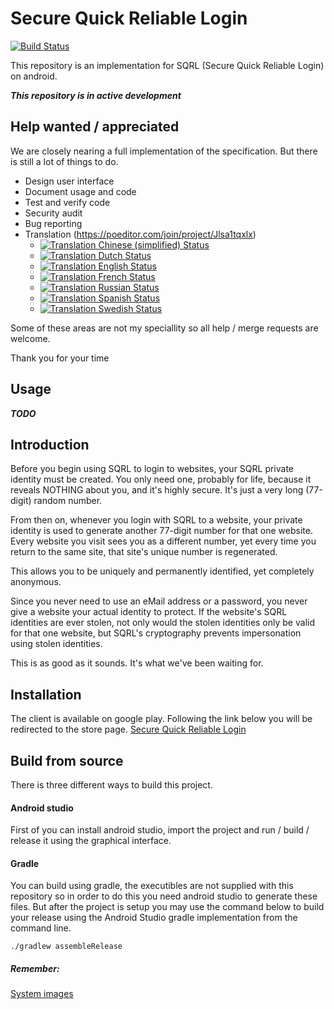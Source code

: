 # Secure Quick Reliable Login

[![Build Status](https://travis-ci.org/kalaspuffar/secure-quick-reliable-login.svg?branch=master)](https://travis-ci.org/kalaspuffar/secure-quick-reliable-login)

This repository is an implementation for SQRL (Secure Quick Reliable Login) on android.

***This repository is in active development***

## Help wanted / appreciated

We are closely nearing a full implementation of the specification. But there is still a lot of things to do.

* Design user interface
* Document usage and code
* Test and verify code
* Security audit
* Bug reporting
* Translation (https://poeditor.com/join/project/Jlsa1tqxlx)
    * [![Translation Chinese (simplified) Status](https://img.shields.io/badge/dynamic/json.svg?label=Chinese%20(simplified)&url=http%3A%2F%2Fuhash.com%2Fpoeditor%2Fpoeditor-badge.php%3FlangCode%3Dzh-CN&query=%24.percentage)](https://poeditor.com/join/project/Jlsa1tqxlx)
    * [![Translation Dutch Status](https://img.shields.io/badge/dynamic/json.svg?label=Dutch&url=http%3A%2F%2Fuhash.com%2Fpoeditor%2Fpoeditor-badge.php%3FlangCode%3Dnl&query=%24.percentage)](https://poeditor.com/join/project/Jlsa1tqxlx)
    * [![Translation English Status](https://img.shields.io/badge/dynamic/json.svg?label=English&url=http%3A%2F%2Fuhash.com%2Fpoeditor%2Fpoeditor-badge.php%3FlangCode%3Den&query=%24.percentage)](https://poeditor.com/join/project/Jlsa1tqxlx)
    * [![Translation French Status](https://img.shields.io/badge/dynamic/json.svg?label=French&url=http%3A%2F%2Fuhash.com%2Fpoeditor%2Fpoeditor-badge.php%3FlangCode%3Dfr&query=%24.percentage)](https://poeditor.com/join/project/Jlsa1tqxlx)
    * [![Translation Russian Status](https://img.shields.io/badge/dynamic/json.svg?label=Russian&url=http%3A%2F%2Fuhash.com%2Fpoeditor%2Fpoeditor-badge.php%3FlangCode%3Dru&query=%24.percentage)](https://poeditor.com/join/project/Jlsa1tqxlx)
    * [![Translation Spanish Status](https://img.shields.io/badge/dynamic/json.svg?label=Spanish&url=http%3A%2F%2Fuhash.com%2Fpoeditor%2Fpoeditor-badge.php%3FlangCode%3Des&query=%24.percentage)](https://poeditor.com/join/project/Jlsa1tqxlx)
    * [![Translation Swedish Status](https://img.shields.io/badge/dynamic/json.svg?label=Swedish&url=http%3A%2F%2Fuhash.com%2Fpoeditor%2Fpoeditor-badge.php%3FlangCode%3Dsv&query=%24.percentage)](https://poeditor.com/join/project/Jlsa1tqxlx)

Some of these areas are not my speciallity so all help / merge requests are welcome.

Thank you for your time

## Usage

***TODO***

## Introduction

Before you begin using SQRL to login to websites, your SQRL private identity must be created. You only need one, probably for life, because it reveals NOTHING about you, and it's highly secure. It's just a very long (77-digit) random number.

From then on, whenever you login with SQRL to a website, your private identity is used to generate another 77-digit number for that one website. Every website you visit sees you as a different number, yet every time you return to the same site, that site's unique number is regenerated.

This allows you to be uniquely and permanently identified, yet completely anonymous.

Since you never need to use an eMail address or a password, you never give a website your actual identity to protect. If the website's SQRL identities are ever stolen, not only would the stolen identities only be valid for that one website, but SQRL's cryptography prevents impersonation using stolen identities.

This is as good as it sounds. It's what we've been waiting for.

## Installation

The client is available on google play. Following the link below you will be redirected to the store page.
[Secure Quick Reliable Login](https://play.google.com/store/apps/details?id=org.ea.sqrl)

## Build from source

There is three different ways to build this project.

#### Android studio
First of you can install android studio, import the project and run / build / release it using the graphical interface.

#### Gradle

You can build using gradle, the executibles are not supplied with this repository so in order to do this you need android studio to generate these files.
But after the project is setup you may use the command below to build your release using the Android Studio gradle implementation from the command line.

```
./gradlew assembleRelease
```

##### Remember:
[System images](https://dl.google.com/android/repository/sys-img/google_apis/sys-img.xml)
